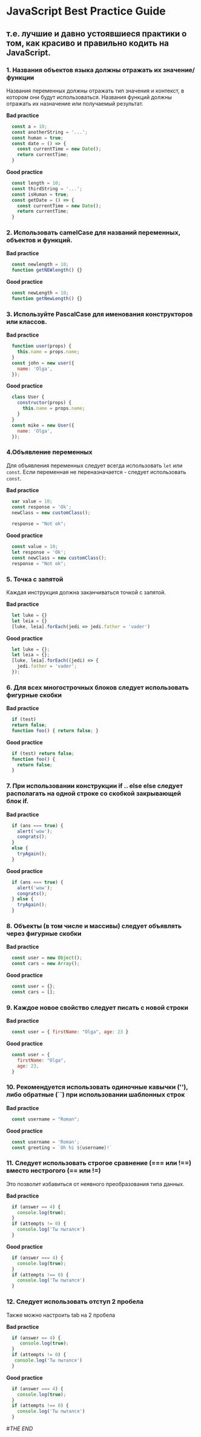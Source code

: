 # JavaScript Best Practice Guide

## т.е. лучшие и давно устоявшиеся практики о том, как красиво и правильно кодить на JavaScript.

### 1. Названия объектов языка должны отражать их значение/функции
Названия переменных должны отражать тип значения и контекст, в котором они будут использоваться.
Названия функций должны отражать их назначение или получаемый результат.

**Bad practice**

``` js
  const a = 10;
  const anotherString = '...';
  const human = true;
  const date = () => {
    const currentTime = new Date();
    return currentTime;
  }
```

**Good practice**

``` js
  const length = 10;
  const thirdString = '...';
  const isHuman = true;
  const getDate = () => {
    const currentTime = new Date();
    return currentTime;
  }
```

### 2. Использовать camelCase для названий переменных, объектов и функций.

**Bad practice**
``` js
  const newlength = 10;
  function getNEWlength() {}
```

**Good practice**
``` js
  const newLength = 10;
  function getNewLength() {}
```
### 3. Используйте PascalCase для именования конструкторов или классов.

**Bad practice**
``` js
  function user(props) {
    this.name = props.name;
  }
  const john = new user({
    name: 'Olga',
  });
```

**Good practice**

``` js
  class User {
    constructor(props) {
      this.name = props.name;
    }
  }
  const mike = new User({
    name: 'Olga',
  });
```

### 4.Объявление переменных
Для объявления переменных следует всегда использовать `let` или `const`.
Если переменная не переназначается - следует использовать `const`.

**Bad practice**

``` js
  var value = 10;
  const response = 'Ok';
  newClass = new customClass();
  
  response = "Not ok";
```

**Good practice**

``` js
  const value = 10;
  let response = 'Ok';
  const newClass = new customClass();
  response = "Not ok";
```

### 5. Точка с запятой

Каждая инструкция должна заканчиваться точкой с запятой.

**Bad practice**

```js
  let luke = {}
  let leia = {}
  [luke, leia].forEach(jedi => jedi.father = 'vader')
```

**Good practice**

```js
  let luke = {};
  let leia = {};
  [luke, leia].forEach((jedi) => {
    jedi.father = 'vader';
  });
```

### 6. Для всех многострочных блоков следует использовать фигурные скобки

**Bad practice**

```js
  if (test)
  return false;
  function foo() { return false; }
```

**Good practice**

```js
  if (test) return false;
  function foo() {
    return false;
  }
```

### 7. При использовании конструкции if .. else else следует располагать на одной строке со скобкой закрывающей блок if.

**Bad practice**

```js
  if (ans === true) {
    alert('wow');
    congrats();
  }
  else {
    tryAgain();
  }
```

**Good practice**

```js
  if (ans === true) {
    alert('wow');
    congrats();
  } else {
    tryAgain();
  }
```

### 8. Объекты (в том числе и массивы) следует объявлять через фигурные скобки

**Bad practice**

```js
  const user = new Object();
  const cars = new Array();
```

**Good practice**

```js
  const user = {};
  const cars = [];
```

### 9. Каждое новое свойство следует писать с новой строки

**Bad practice**

```js
  const user = { firstName: "Olga", age: 23 }
```

**Good practice**

```js
  const user = {
    firstName: "Olga",
    age: 23,
  }
```

### 10. Рекомендуется использовать одиночные кавычки (''), либо обратные (``) при использовании шаблонных строк

**Bad practice**

```js
  const username = "Roman";
```

**Good practice**

```js
  const username = 'Roman';
  const greeting = `Oh hi ${username}!`
```

### 11. Следует использовать строгое сравнение (=== или !==) вместо нестрогого (== или !=)
Это позволит избавиться от неявного преобразования типа данных.

**Bad practice**

```js
  if (answer == 4) {
    console.log(true);
  }
  if (attempts != 0) {
    console.log('Ты пытался')
  }
```

**Good practice**

```js
  if (answer === 4) {
    console.log(true);
  }
  if (attempts !== 0) {
    console.log('Ты пытался')
  }
```

### 12. Следует использовать отступ 2 пробела
Также можно настроить tab на 2 пробела

**Bad practice**

```js
  if (answer == 4) {
     console.log(true);
  }
  if (attempts != 0) {
   console.log('Ты пытался')
  }
```

**Good practice**

```js
  if (answer === 4) {
    console.log(true);
  }
  if (attempts !== 0) {
    console.log('Ты пытался')
  }
```

#_*THE END*_